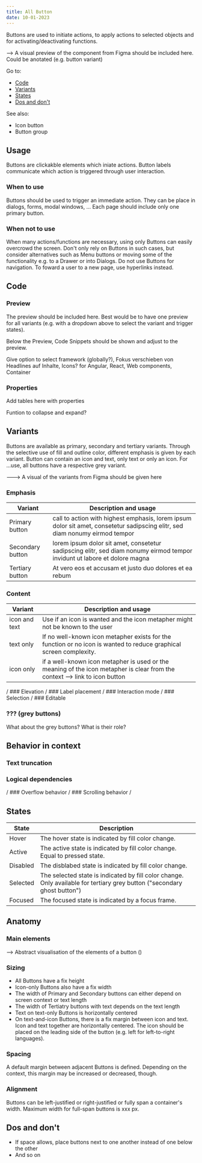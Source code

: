 ```yaml
---
title: All Button
date: 10-01-2023
---
```

Buttons are used to initiate actions, to apply actions to selected objects and for activating/deactivating functions. 

--> A visual preview of the component from Figma should be included here. Could be anotated (e.g. button variant)

Go to:
- [Code](#Code)
- [Variants](#Variants)
- [States](#States)
- [Dos and don't](#Dos-and-don't)

See also:
- Icon button
- Button group

## Usage

Buttons are clickakble elements which iniate actions. Button labels communicate which action is triggered through user interaction.

### When to use

Buttons should be used to trigger an immediate action. They can be place in dialogs, forms, modal windows, ... Each page should include only one primary button. 

### When not to use

When many actions/functions are necessary, using only Buttons can easily overcrowd the screen. Don't only rely on Buttons in such cases, but consider alternatives such as Menu buttons or moving some of the functionality e.g. to a Drawer or into Dialogs. 
Do not use Buttons for navigation. To foward a user to a new page, use hyperlinks instead.

## Code

### Preview

The preview should be included here. Best would be to have one preview for all variants (e.g. with a dropdown above to select the variant and trigger states).

Below the Preview, Code Snippets should be shown and adjust to the preview.

Give option to select framework (globally?),  Fokus verschieben von Headlines auf Inhalte, Icons? for Angular, React, Web components, Container 

### Properties

Add tables here with properties

Funtion to collapse and expand?


## Variants

Buttons are available as primary, secondary and tertiary variants. Through the selective use of fill and outline color, different emphasis is given by each variant. Button can contain an icon and text, only text or only an icon. For ...use, all buttons have a respective grey variant.

---> A visual of the variants from Figma should be given here

### Emphasis 

| Variant            | Description and usage    |
| ------------------ | -------------- |
| Primary button     | call to action with highest emphasis, lorem ipsum dolor sit amet, consetetur sadipscing elitr, sed diam nonumy eirmod tempor |
| Secondary button   | lorem ipsum dolor sit amet, consetetur sadipscing elitr, sed diam nonumy eirmod tempor invidunt ut labore et dolore magna |
| Tertiary button    | At vero eos et accusam et justo duo dolores et ea rebum |

### Content

| Variant            | Description and usage    |
| ------------------ | -------------- |
| icon and text      | Use if an icon is wanted and the icon metapher might not be known to the user |
| text only          | If no well-known icon metapher exists for the function or no icon is wanted to reduce graphical screen complexity. |
| icon only          | if a well-known icon metapher is used or the meaning of the icon metapher is clear from the context --> link to icon button |

/ ### Elevation
/ ### Label placement
/ ### Interaction mode
/ ### Selection
/ ### Editable


### ??? (grey buttons)

What about the grey buttons? What is their role? 

## Behavior in context

### Text truncation

### Logical dependencies


/ ### Overflow behavior
/ ### Scrolling behavior
/ 

## States

| State              | Description|
| ------------------ | -------------- |
| Hover              | The hover state is indicated by fill color change. |
| Active             | The active state is indicated by fill color change. Equal to pressed state. |
| Disabled           | The disblabed state is indicated by fill color change. |
| Selected           | The selected state is indicated by fill color change. Only available for tertiary grey button ("secondary ghost button") |
| Focused            | The focused state is indicated by a focus frame. |

## Anatomy

### Main elements

--> Abstract visualisation of the elements of a button ()

### Sizing

- All Buttons have a fix height
- Icon-only Buttons also have a fix width
- The width of Primary and Secondary buttons can either depend on screen context or text length
- The width of Tertiatry buttons with text depends on the text length
- Text on text-only Buttons is horizontally centered
- On text-and-icon Buttons, there is a fix margin between icon and text. Icon and text together are horizontally centered. The icon should be placed on the leading side of the button (e.g. left for left-to-right languages).

### Spacing

A default margin between adjacent Buttons is defined. Depending on the context, this margin may be increased or decreased, though.

### Alignment

Buttons can be left-justified or right-justified or fully span a container's width. Maximum width for full-span buttons is xxx px.


## Dos and don't

- If space allows, place buttons next to one another instead of one below the other
- And so on
